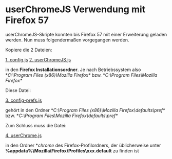 # userChromeJS Verwendung mit Firefox 57

userChromeJS-Skripte konnten  bis Firefox 57 mit einer Erweiterung geladen werden. Nun muss folgendermaßen vorgegangen werden.

Kopiere die 2 Dateien:

[1. config.js](https://raw.githubusercontent.com/ardiman/userChrome.js/master/_userChrome/config.js)
[2. userChromeJS.js](https://raw.githubusercontent.com/ardiman/userChrome.js/master/_userChrome/userChromeJS.js)

in den **Firefox Installationsordner**. Je nach Betriebssystem also **C:\Program Files (x86)\Mozilla Firefox\** bzw. **C:\Program Files\Mozilla Firefox\**

Diese Datei:

[3. config-prefs.js](https://raw.githubusercontent.com/ardiman/userChrome.js/master/_userChrome/config-prefs.js)

gehört in den Ordner **C:\Program Files (x86)\Mozilla Firefox\defaults\pref\** bzw.  **C:\Program Files\Mozilla Firefox\defaults\pref\**

Zum Schluss muss die Datei:

[4. userChrome.js](https://raw.githubusercontent.com/ardiman/userChrome.js/master/_userChrome/userChrome.js)

in den Ordner **chrome* des Firefox-Profilordners, der üblicherweise unter **%appdata%\Mozilla\Firefox\Profiles\xxx.default** zu finden ist

